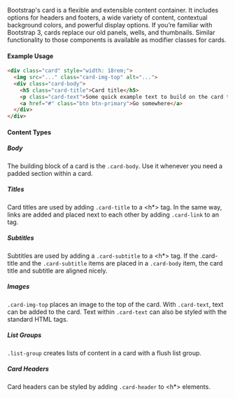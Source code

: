 Bootstrap's card is a flexible and extensible content container. It includes options for headers and footers, a wide variety of content, contextual background colors, and powerful display options. If you’re familiar with Bootstrap 3, cards replace our old panels, wells, and thumbnails. Similar functionality to those components is available as modifier classes for cards.
           
#### Example Usage

```html
<div class="card" style="width: 18rem;">
  <img src="..." class="card-img-top" alt="...">
  <div class="card-body">
    <h5 class="card-title">Card title</h5>
    <p class="card-text">Some quick example text to build on the card title and make up the bulk of the card's content.</p>
    <a href="#" class="btn btn-primary">Go somewhere</a>
  </div>
</div>
```

#### Content Types

##### Body
The building block of a card is the `.card-body`. Use it whenever you need a padded section within a card.

##### Titles
Card titles are used by adding `.card-title` to a <h*> tag. In the same way, links are added and placed next to each other by adding `.card-link` to an <a> tag.

##### Subtitles
Subtitles are used by adding a `.card-subtitle` to a <h*> tag. If the .card-title and the `.card-subtitle` items are placed in a `.card-body` item, the card title and subtitle are aligned nicely.

##### Images
`.card-img-top` places an image to the top of the card. With `.card-text`, text can be added to the card. Text within `.card-text` can also be styled with the standard HTML tags.

##### List Groups
`.list-group` creates lists of content in a card with a flush list group.
              
##### Card Headers
Card headers can be styled by adding `.card-header` to <h*> elements.
